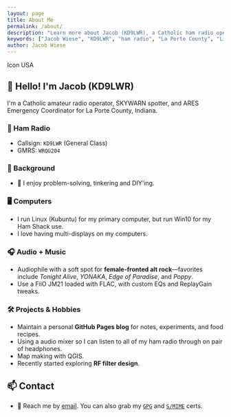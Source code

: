 ```yaml
---
layout: page
title: About Me
permalink: /about/
description: "Learn more about Jacob (KD9LWR), a Catholic ham radio operator, Linux enthusiast, and ARES Emergency Coordinator from Indiana."
keywords: ["Jacob Wiese", "KD9LWR", "ham radio", "La Porte County", "Linux", "ARES", "Skywarn", "Catholic", "blog"]
author: Jacob Wiese
---
```


Icon USA

## 👋 Hello! I'm Jacob (KD9LWR)

I'm a Catholic amateur radio operator, SKYWARN spotter, and ARES Emergency Coordinator for La Porte County, Indiana.

### 📡 Ham Radio

* Callsign: `KD9LWR` (General Class)
* GMRS: `WRQG204`

### 🔧 Background

* 🧠 I enjoy problem-solving, tinkering and DIY'ing.

### 🖥️ Computers

* I run Linux (Kubuntu) for my primary computer,
   but run Win10 for my Ham Shack use.
* I love having multi-displays on my computers.

### 🎧 Audio + Music

* Audiophile with a soft spot for **female-fronted alt rock**—favorites include
   *Tonight Alive*, *YONAKA*, *Edge of Paradise*, and *Poppy*.
* Use a FiiO JM21 loaded with FLAC, with custom EQs and ReplayGain tweaks.

### 🛠 Projects & Hobbies

* Maintain a personal **GitHub Pages blog** for notes, experiments, and food recipes.
* Using a audio mixer so I can listen to all of my ham radio through on pair of headphones.
* Map making with QGIS.
* Recently started exploring **RF filter design**.

## 📫 Contact
* 📧 Reach me by [email](mailto:jake9wi@outlook.com). You can also grab my [`GPG`](/JacobWieseKD9LWR-gpg.asc) and [`S/MIME`](/JacobWieseKD9LWR-smime.pem) certs.

